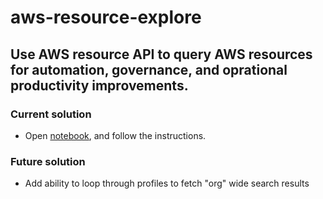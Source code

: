 # aws-resource-explore
## Use AWS resource API to query AWS resources for automation, governance, and oprational productivity improvements.

### Current solution
* Open [notebook](/search-resources.ipynb), and follow the instructions.

### Future solution
* Add ability to loop through profiles to fetch "org" wide search results